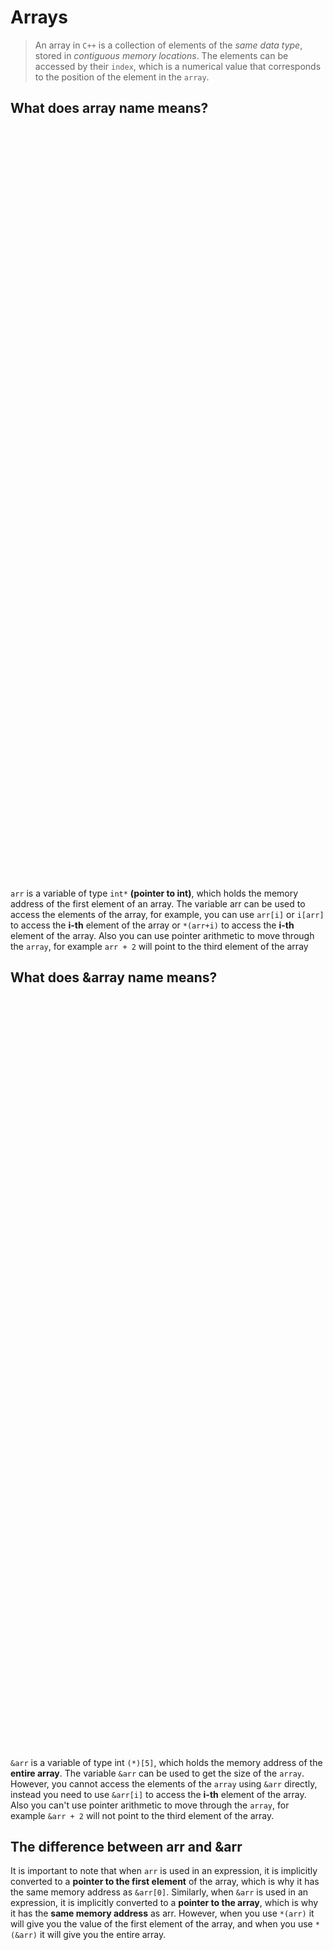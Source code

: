 # Arrays

> An array in `C++` is a collection of elements of the _same data type_, stored in _contiguous memory locations_. The elements can be accessed by their `index`, which is a numerical value that corresponds to the position of the element in the `array`.

## What does array name means?

<p align="center">
    <img src="/04_Material/CodeSnaps/array-6.png" style="height: 30vh; padding-left: 40vh;">
    
</p>

`arr` is a variable of type `int*` **(pointer to int)**, which holds the memory address of the first element of an array. The variable arr can be used to access the elements of the array, for example, you can use `arr[i]` or `i[arr]` to access the **i-th** element of the array or `*(arr+i)` to access the **i-th** element of the array. Also you can use pointer arithmetic to move through the `array`, for example `arr + 2` will point to the third element of the array

## What does &array name means?

<p align="center">
    <img src="/04_Material/CodeSnaps/&arr.png" style="height: 30vh; padding-left: 30vh;">
    
</p>

`&arr` is a variable of type int `(*)[5]`, which holds the memory address of the **entire array**. The variable `&arr` can be used to get the size of the `array`. However, you cannot access the elements of the `array` using `&arr` directly, instead you need to use `&arr[i]` to access the **i-th** element of the array. Also you can't use pointer arithmetic to move through the `array`, for example `&arr + 2` will not point to the third element of the array.

## The difference between arr and &arr

It is important to note that when `arr` is used in an expression, it is implicitly converted to a **pointer to the first element** of the array, which is why it has the same memory address as `&arr[0]`. Similarly, when `&arr` is used in an expression, it is implicitly converted to a **pointer to the array**, which is why it has the **same memory address** as arr. However, when you use `*(arr)` it will give you the value of the first element of the array, and when you use `*(&arr)` it will give you the entire array.

<p align="center">
    <img src="/04_Material/CodeSnaps/array-7.png" style="height: 30vh; padding-left: 40vh;">
    
</p>

The variable `arr` is an array of integers with a size of 5. It is an `lvalue`, meaning it can be used on the left side of an assignment. `&arr` is a pointer to the array object, an `rvalue` with the value of the memory address of the array. They point to the same location in memory. To differentiate, compare `*(arr)` and `*(&arr)`. The first is an `lvalue` of type int and the second an `lvalue` of type int [5].

In **summary**, `arr` and `&arr` are **different variables** with **different types** and behaviors, `arr` is a pointer to the first element of the array and &arr is a pointer to the entire array, they may have the same memory address but you can't use them in the same way.

### Task for You?
>Run it in your compiler for further clarification

**std::cout << *(arr+1) << std::endl;**

**std::cout << *(&arr+1) << std::endl;**


<p align="center">
    <img src="/04_Material/CodeSnaps/arrayoutside.png" style="height: 70vh; padding-left: 90vh;">
    
</p>

## calculating size of array

There are two ways to calculate the size of an array

- Dividing the total size of the array by the size of the first element **sizeof(arr)/sizeof(arr[0])**. This method is widely used.
- Subtracting the memory address of the last element of the array from the memory address of the first element: **\*(&arr+1)-arr**.

## Array with pointers

<p align="center">
    <img src="/04_Material/CodeSnaps/array-8.png" style="height: 30vh; padding-left: 40vh;">
    
</p>

## Arrays with functions

<p align="center">
    <img src="/04_Material/CodeSnaps/array-9.png" style="height: 60vh; padding-left: 70vh;">
    
</p>

> When using the `pointer ptr` to access elements of the array, adding 1 to it does not increment the memory address by 1 byte, but rather by the size of the data type of the array (in this case, an int). So when we say ptr + 1, it's equivalent to accessing the memory location that is 1 \* sizeof(int) bytes away from the original memory location of ptr.

### Bonus Point

When an `array` is passed as a parameter to a function, a `pointer` to the first element of the `array` is created, which occupies **actual memory**. In the main function, the `array`(means array name ,i.e arr) itself does not occupy memory, but in a **user-defined function**, the pointer to the array does occupy memory. Therefore, the size of the array may not be correctly determined in a user-defined function by `sizeof(arr)/sizeof(arr[0])` because arr is a `pointer` with actual memory ).

## Types of Arrays

1. [Fixed-size arrays](/01_Data%20Structures/Linear-Data-Structures/01_Array/Static-array/Readme.md)
2. [Dynamic arrays](/01_Data%20Structures/Linear-Data-Structures/01_Array/Dynamic-array/Readme.md)

## Sorting Algorithms

1. [Bubble Sort](/01_Data%20Structures/Linear-Data-Structures/01_Array/Code/bubble-sort.cpp)
2. [Selection Sort](/01_Data%20Structures/Linear-Data-Structures/01_Array/Code/selection-sort.cpp)
3. [Insertion Sort](/01_Data%20Structures/Linear-Data-Structures/01_Array/Code/insertion-sort.cpp)

## Searching in Array

- [Linear search](/01_Data%20Structures/Linear-Data-Structures/01_Array/Code/linear-search.cpp)
- [Binary search](/01_Data%20Structures/Linear-Data-Structures/01_Array/Code/binary-search.cpp)

## Unusual Things

1. It is not possible to determine the size of a `static array` at **runtime** using the traditional method, however, using the concept of a `constant array size`, the size of a `static array` can be obtained during **runtime**. This allows for the `dynamic allocation of memory` for a `static` array, enabling its size to be determined and modified at **runtime**.

<p align="center">
    <img src="/04_Material/CodeSnaps/array-11.png" style="height: 30vh; padding-left: 40vh;">
    
</p>

2. When **declaring** an `array`, it is possible to initialize specific elements of the array at that time by using the syntax of **assigning** a value to a specific index of the array. This allows for more flexibility in initializing arrays and can be useful in certain situation.

<p align="center">
    <img src="/04_Material/CodeSnaps/array-13.png" style="height: 40vh; padding-left: 40vh;">
    
</p>

3.  It is also possible to initialize an array in a more concise way, by omitting the `=` sign while providing the values to be assigned to the `array`. This method is called **uniform initialization** . This way of initializing an array is considered to be more readable and can make the code more expressive. It is important to note that this method of **initialization** is only supported in `C++11` and later versions.

<p align="center">
    <img src="/04_Material/CodeSnaps/array-14.png" style="height: 40vh; padding-left: 40vh;">
    
</p>

4. In the context of a **symbol table**, the reason why we can't do arr++.The **symbol table**, which is used by the compiler to keep track of `variables` and their `types`, does not contain information about the specific memory addresses of variables, but rather their types and scope.

<p align="center">
    <img src="/04_Material/CodeSnaps/array-15.png" style="height: 40vh; padding-left: 40vh;">
    
</p>

